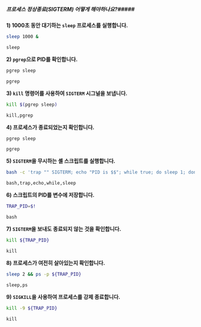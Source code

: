 ##### 프로세스 정상종료(SIGTERM) 어떻게 해야하나요?#####

**1) 1000초 동안 대기하는 `sleep` 프로세스를 실행합니다.**
```bash
sleep 1000 &
```
```tech
sleep
```

**2) `pgrep`으로 PID를 확인합니다.**
```bash
pgrep sleep
```
```tech
pgrep
```

**3) `kill` 명령어를 사용하여 `SIGTERM` 시그널을 보냅니다.**
```bash
kill $(pgrep sleep)
```
```tech
kill,pgrep
```

**4) 프로세스가 종료되었는지 확인합니다.**
```bash
pgrep sleep
```
```tech
pgrep
```

**5) `SIGTERM`을 무시하는 셸 스크립트를 실행합니다.**
```bash
bash -c 'trap "" SIGTERM; echo "PID is $$"; while true; do sleep 1; done' &
```
```tech
bash,trap,echo,while,sleep
```

**6) 스크립트의 PID를 변수에 저장합니다.**
```bash
TRAP_PID=$!
```
```tech
bash
```

**7) `SIGTERM`을 보내도 종료되지 않는 것을 확인합니다.**
```bash
kill ${TRAP_PID}
```
```tech
kill
```

**8) 프로세스가 여전히 살아있는지 확인합니다.**
```bash
sleep 2 && ps -p ${TRAP_PID}
```
```tech
sleep,ps
```

**9) `SIGKILL`을 사용하여 프로세스를 강제 종료합니다.**
```bash
kill -9 ${TRAP_PID}
```
```tech
kill
```